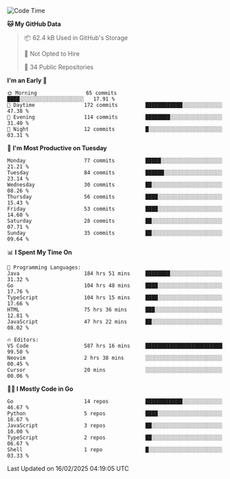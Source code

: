 <!--START_SECTION:thansetan-waka-->
![Code Time](http://img.shields.io/badge/Code%20Time-590%20hrs%2015%20mins-blue)

**🐱 My GitHub Data** 

> 📦 62.4 kB Used in GitHub's Storage 
 > 
> 🚫 Not Opted to Hire
 > 
> 📜 34 Public Repositories 
 > 

**I'm an Early 🐤** 

```text
🌞 Morning                65 commits          ████░░░░░░░░░░░░░░░░░░░░░   17.91 % 
🌆 Daytime                172 commits         ████████████░░░░░░░░░░░░░   47.38 % 
🌃 Evening                114 commits         ████████░░░░░░░░░░░░░░░░░   31.40 % 
🌙 Night                  12 commits          █░░░░░░░░░░░░░░░░░░░░░░░░   03.31 % 
```

📅 **I'm Most Productive on Tuesday** 

```text
Monday                   77 commits          █████░░░░░░░░░░░░░░░░░░░░   21.21 % 
Tuesday                  84 commits          ██████░░░░░░░░░░░░░░░░░░░   23.14 % 
Wednesday                30 commits          ██░░░░░░░░░░░░░░░░░░░░░░░   08.26 % 
Thursday                 56 commits          ████░░░░░░░░░░░░░░░░░░░░░   15.43 % 
Friday                   53 commits          ████░░░░░░░░░░░░░░░░░░░░░   14.60 % 
Saturday                 28 commits          ██░░░░░░░░░░░░░░░░░░░░░░░   07.71 % 
Sunday                   35 commits          ██░░░░░░░░░░░░░░░░░░░░░░░   09.64 % 
```

📊 **I Spent My Time On** 

```text
💬 Programming Languages: 
Java                     184 hrs 51 mins     ████████░░░░░░░░░░░░░░░░░   31.32 % 
Go                       104 hrs 48 mins     ████░░░░░░░░░░░░░░░░░░░░░   17.76 % 
TypeScript               104 hrs 15 mins     ████░░░░░░░░░░░░░░░░░░░░░   17.66 % 
HTML                     75 hrs 36 mins      ███░░░░░░░░░░░░░░░░░░░░░░   12.81 % 
JavaScript               47 hrs 22 mins      ██░░░░░░░░░░░░░░░░░░░░░░░   08.02 % 

🔥 Editors: 
VS Code                  587 hrs 16 mins     █████████████████████████   99.50 % 
Neovim                   2 hrs 38 mins       ░░░░░░░░░░░░░░░░░░░░░░░░░   00.45 % 
Cursor                   20 mins             ░░░░░░░░░░░░░░░░░░░░░░░░░   00.06 % 
```

**🧑‍💻 I Mostly Code in Go** 

```text
Go                       14 repos            ████████████░░░░░░░░░░░░░   46.67 % 
Python                   5 repos             ████░░░░░░░░░░░░░░░░░░░░░   16.67 % 
JavaScript               3 repos             ██░░░░░░░░░░░░░░░░░░░░░░░   10.00 % 
TypeScript               2 repos             ██░░░░░░░░░░░░░░░░░░░░░░░   06.67 % 
Shell                    1 repo              █░░░░░░░░░░░░░░░░░░░░░░░░   03.33 % 
```

Last Updated on 16/02/2025 04:19:05 UTC
<!--END_SECTION:thansetan-waka-->